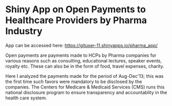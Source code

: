 # Shiny App on Open Payments to Healthcare Providers by Pharma Industry

App can be accessed here: https://gituser-11.shinyapps.io/pharma_app/

Open payments are payments made to HCPs by Pharma companies for various reasons such as consulting, educational lectures, speaker events, royalty etc. These can also be in the form of food, travel expenses, charity.

Here I analyzed the payments made for the period of Aug-Dec'13; this was the first time such favors were mandatory to be disclosed by the companies. The Centers for Medicare & Medicaid Services (CMS) runs this national disclosure program to ensure transparency and accountablity in the health care system.
